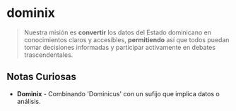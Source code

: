 # dominix

> Nuestra misión es **convertir** los datos del Estado dominicano en conocimientos claros y accesibles, **permitiendo** así que todos puedan tomar decisiones informadas y participar activamente en debates trascendentales.

## Notas Curiosas

- **Dominix** - Combinando 'Dominicus' con un sufijo que implica datos o análisis.
